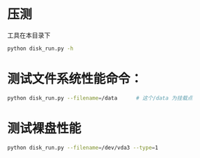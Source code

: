 # 压测

工具在本目录下

```bash
python disk_run.py -h
```
# 测试文件系统性能命令：
```bash
python disk_run.py --filename=/data      # 这个/data 为挂载点
```
# 测试裸盘性能
```bash
python disk_run.py --filename=/dev/vda3 --type=1
```